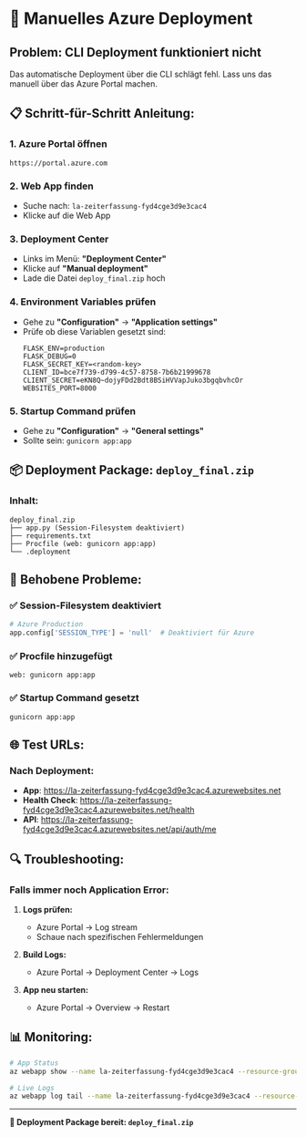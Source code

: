 # 🔧 Manuelles Azure Deployment

## Problem: CLI Deployment funktioniert nicht
Das automatische Deployment über die CLI schlägt fehl. Lass uns das manuell über das Azure Portal machen.

## 📋 Schritt-für-Schritt Anleitung:

### 1. **Azure Portal öffnen**
```
https://portal.azure.com
```

### 2. **Web App finden**
- Suche nach: `la-zeiterfassung-fyd4cge3d9e3cac4`
- Klicke auf die Web App

### 3. **Deployment Center**
- Links im Menü: **"Deployment Center"**
- Klicke auf **"Manual deployment"**
- Lade die Datei `deploy_final.zip` hoch

### 4. **Environment Variables prüfen**
- Gehe zu **"Configuration"** → **"Application settings"**
- Prüfe ob diese Variablen gesetzt sind:
  ```
  FLASK_ENV=production
  FLASK_DEBUG=0
  FLASK_SECRET_KEY=<random-key>
  CLIENT_ID=bce7f739-d799-4c57-8758-7b6b21999678
  CLIENT_SECRET=eKN8Q~dojyFDd2Bdt8BSiHVVapJuko3bgqbvhcOr
  WEBSITES_PORT=8000
  ```

### 5. **Startup Command prüfen**
- Gehe zu **"Configuration"** → **"General settings"**
- Sollte sein: `gunicorn app:app`

## 📦 Deployment Package: `deploy_final.zip`

### Inhalt:
```
deploy_final.zip
├── app.py (Session-Filesystem deaktiviert)
├── requirements.txt
├── Procfile (web: gunicorn app:app)
└── .deployment
```

## 🔧 Behobene Probleme:

### ✅ **Session-Filesystem deaktiviert**
```python
# Azure Production
app.config['SESSION_TYPE'] = 'null'  # Deaktiviert für Azure
```

### ✅ **Procfile hinzugefügt**
```
web: gunicorn app:app
```

### ✅ **Startup Command gesetzt**
```
gunicorn app:app
```

## 🌐 Test URLs:

### **Nach Deployment:**
- **App**: https://la-zeiterfassung-fyd4cge3d9e3cac4.azurewebsites.net
- **Health Check**: https://la-zeiterfassung-fyd4cge3d9e3cac4.azurewebsites.net/health
- **API**: https://la-zeiterfassung-fyd4cge3d9e3cac4.azurewebsites.net/api/auth/me

## 🔍 Troubleshooting:

### **Falls immer noch Application Error:**
1. **Logs prüfen:**
   - Azure Portal → Log stream
   - Schaue nach spezifischen Fehlermeldungen

2. **Build Logs:**
   - Azure Portal → Deployment Center → Logs

3. **App neu starten:**
   - Azure Portal → Overview → Restart

## 📊 Monitoring:

```bash
# App Status
az webapp show --name la-zeiterfassung-fyd4cge3d9e3cac4 --resource-group la-zeiterfassung-rg --query "state"

# Live Logs
az webapp log tail --name la-zeiterfassung-fyd4cge3d9e3cac4 --resource-group la-zeiterfassung-rg
```

---

**🚀 Deployment Package bereit: `deploy_final.zip`** 